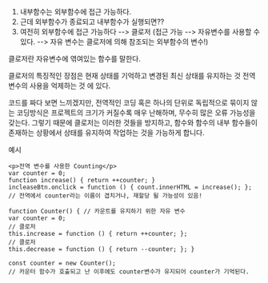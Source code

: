 
1. 내부함수는 외부함수에 접근 가능하다.
2. 근데 외부함수가 종료되고 내부함수가 실행되면??
3. 여전히 외부함수에 접근 가능하다 --> 클로저
(접근 가능 --> 자유변수를 사용할 수 있다. --> 자유 변수는 클로저에 의해 참조되는 외부함수의 변수!)

클로저란 자유변수에 엮여있는 함수를 말한다.

클로저의 특징적인 장점은 
	현재 상태를 기억하고 변경된 최신 상태를 유지하는 것 
	전역 변수의 사용을 억제하는 것
에 있다. 

코드를 짜다 보면 느끼겠지만, 전역적인 코딩 혹은 하나의 단위로 독립적으로 묶이지 않는 코딩방식은 프로젝트의 크기가 커질수록 매우 난해하며, 무수히 많은 오류 가능성을 갖는다. 
그렇기 때문에 클로저는 이러한 것들을 방지하고, 함수와 함수의 내부 함수들이 존재하는 상황에서 상태를 유지하여 작업하는 것을 가능하게 합니다.

예시
```
<p>전역 변수를 사용한 Counting</p>
var counter = 0; 
function increase() { return ++counter; }
incleaseBtn.onclick = function () { count.innerHTML = increase(); };
// 전역에서 counter라는 이름이 겹치거나, 재할당 될 가능성이 있음! 
```

```
function Counter() { // 카운트를 유지하기 위한 자유 변수 
var counter = 0; 
// 클로저 
this.increase = function () { return ++counter; }; 
// 클로저 
this.decrease = function () { return --counter; }; } 

const counter = new Counter();
// 카운터 함수가 호출되고 난 이후에도 counter변수가 유지되어 counter가 기억된다. 
```